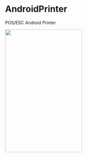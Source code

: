 # AndroidPrinter
POS/ESC Android Printer

<img src="https://raw.githubusercontent.com/salvadordeveloper/AndroidPrinter/master/screenshots/screenshoot.jpg" width="250" height="400"/>


